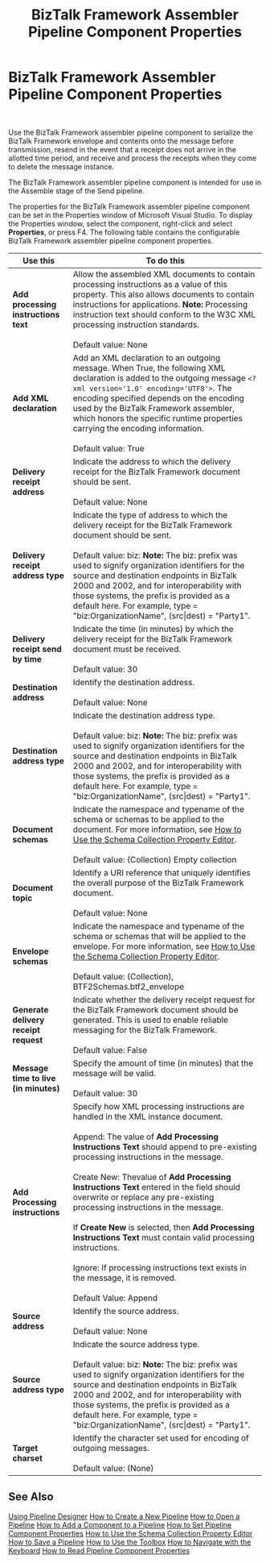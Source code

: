 ﻿---
title: BizTalk Framework Assembler Pipeline Component Properties
TOCTitle: BizTalk Framework Assembler Pipeline Component Properties
ms:assetid: 00179f6d-75ba-4cac-9136-dd1c1b2c05bf
ms:mtpsurl: https://msdn.microsoft.com/en-us/library/Aa546729(v=BTS.80)
ms:contentKeyID: 51525834
ms.date: 08/30/2017
mtps_version: v=BTS.80
f1_keywords:
- Microsoft.BizTalk.Component.BTFAsmComp
---

# BizTalk Framework Assembler Pipeline Component Properties

 

Use the BizTalk Framework assembler pipeline component to serialize the BizTalk Framework envelope and contents onto the message before transmission, resend in the event that a receipt does not arrive in the allotted time period, and receive and process the receipts when they come to delete the message instance.

The BizTalk Framework assembler pipeline component is intended for use in the Assemble stage of the Send pipeline.

The properties for the BizTalk Framework assembler pipeline component can be set in the Properties window of Microsoft Visual Studio. To display the Properties window, select the component, right-click and select **Properties**, or press F4. The following table contains the configurable BizTalk Framework assembler pipeline component properties.

<table>
<thead>
<tr class="header">
<th>Use this</th>
<th>To do this</th>
</tr>
</thead>
<tbody>
<tr class="odd">
<td><strong>Add processing instructions text</strong></td>
<td>Allow the assembled XML documents to contain processing instructions as a value of this property. This also allows documents to contain instructions for applications. <strong>Note:</strong> Processing instruction text should conform to the W3C XML processing instruction standards.<br />
<br />
Default value: None</td>
</tr>
<tr class="even">
<td><strong>Add XML declaration</strong></td>
<td>Add an XML declaration to an outgoing message. When True, the following XML declaration is added to the outgoing message <code>&lt;?xml version='1.0' encoding='UTF8'&gt;</code>. The encoding specified depends on the encoding used by the BizTalk Framework assembler, which honors the specific runtime properties carrying the encoding information.<br />
<br />
Default value: True</td>
</tr>
<tr class="odd">
<td><strong>Delivery receipt address</strong></td>
<td>Indicate the address to which the delivery receipt for the BizTalk Framework document should be sent.<br />
<br />
Default value: None</td>
</tr>
<tr class="even">
<td><strong>Delivery receipt address type</strong></td>
<td>Indicate the type of address to which the delivery receipt for the BizTalk Framework document should be sent.<br />
<br />
Default value: biz: <strong>Note:</strong> The biz: prefix was used to signify organization identifiers for the source and destination endpoints in BizTalk 2000 and 2002, and for interoperability with those systems, the prefix is provided as a default here. For example, type = &quot;biz:OrganizationName&quot;, (src|dest) = &quot;Party1&quot;.</td>
</tr>
<tr class="odd">
<td><strong>Delivery receipt send by time</strong></td>
<td>Indicate the time (in minutes) by which the delivery receipt for the BizTalk Framework document must be received.<br />
<br />
Default value: 30</td>
</tr>
<tr class="even">
<td><strong>Destination address</strong></td>
<td>Identify the destination address.<br />
<br />
Default value: None</td>
</tr>
<tr class="odd">
<td><strong>Destination address type</strong></td>
<td>Indicate the destination address type.<br />
<br />
Default value: biz: <strong>Note:</strong> The biz: prefix was used to signify organization identifiers for the source and destination endpoints in BizTalk 2000 and 2002, and for interoperability with those systems, the prefix is provided as a default here. For example, type = &quot;biz:OrganizationName&quot;, (src|dest) = &quot;Party1&quot;.</td>
</tr>
<tr class="even">
<td><strong>Document schemas</strong></td>
<td>Indicate the namespace and typename of the schema or schemas to be applied to the document. For more information, see <a href="https://msdn.microsoft.com/en-us/library/aa559127(v=bts.80)">How to Use the Schema Collection Property Editor</a>.<br />
<br />
Default value: (Collection) Empty collection</td>
</tr>
<tr class="odd">
<td><strong>Document topic</strong></td>
<td>Identify a URI reference that uniquely identifies the overall purpose of the BizTalk Framework document.<br />
<br />
Default value: None</td>
</tr>
<tr class="even">
<td><strong>Envelope schemas</strong></td>
<td>Indicate the namespace and typename of the schema or schemas that will be applied to the envelope. For more information, see <a href="https://msdn.microsoft.com/en-us/library/aa559127(v=bts.80)">How to Use the Schema Collection Property Editor</a>.<br />
<br />
Default value: (Collection), BTF2Schemas.btf2_envelope</td>
</tr>
<tr class="odd">
<td><strong>Generate delivery receipt request</strong></td>
<td>Indicate whether the delivery receipt request for the BizTalk Framework document should be generated. This is used to enable reliable messaging for the BizTalk Framework.<br />
<br />
Default value: False</td>
</tr>
<tr class="even">
<td><strong>Message time to live (in minutes)</strong></td>
<td>Specify the amount of time (in minutes) that the message will be valid.<br />
<br />
Default value: 30</td>
</tr>
<tr class="odd">
<td><strong>Add Processing instructions</strong></td>
<td>Specify how XML processing instructions are handled in the XML instance document.<br />
<br />
Append: The value of <strong>Add Processing Instructions Text</strong> should append to pre-existing processing instructions in the message.<br />
<br />
Create New: Thevalue of <strong>Add Processing Instructions Text</strong> entered in the field should overwrite or replace any pre-existing processing instructions in the message.<br />
<br />
If <strong>Create New</strong> is selected, then <strong>Add Processing Instructions Text</strong> must contain valid processing instructions.<br />
<br />
Ignore: If processing instructions text exists in the message, it is removed.<br />
<br />
Default Value: Append</td>
</tr>
<tr class="even">
<td><strong>Source address</strong></td>
<td>Identify the source address.<br />
<br />
Default value: None</td>
</tr>
<tr class="odd">
<td><strong>Source address type</strong></td>
<td>Indicate the source address type.<br />
<br />
Default value: biz: <strong>Note:</strong> The biz: prefix was used to signify organization identifiers for the source and destination endpoints in BizTalk 2000 and 2002, and for interoperability with those systems, the prefix is provided as a default here. For example, type = &quot;biz:OrganizationName&quot;, (src|dest) = &quot;Party1&quot;.</td>
</tr>
<tr class="even">
<td><strong>Target charset</strong></td>
<td>Identify the character set used for encoding of outgoing messages.<br />
<br />
Default value: (None)</td>
</tr>
</tbody>
</table>


## See Also

[Using Pipeline Designer](https://msdn.microsoft.com/library/aa578392\(v=bts.80\))  
[How to Create a New Pipeline](https://msdn.microsoft.com/library/aa578387\(v=bts.80\))  
[How to Open a Pipeline](https://msdn.microsoft.com/library/aa561730\(v=bts.80\))  
[How to Add a Component to a Pipeline](https://msdn.microsoft.com/library/aa560652\(v=bts.80\))  
[How to Set Pipeline Component Properties](https://msdn.microsoft.com/library/aa559409\(v=bts.80\))  
[How to Use the Schema Collection Property Editor](https://msdn.microsoft.com/library/aa559127\(v=bts.80\))  
[How to Save a Pipeline](https://msdn.microsoft.com/library/aa561936\(v=bts.80\))  
[How to Use the Toolbox](https://msdn.microsoft.com/library/aa560943\(v=bts.80\))  
[How to Navigate with the Keyboard](https://msdn.microsoft.com/library/aa559415\(v=bts.80\))  
[How to Read Pipeline Component Properties](https://msdn.microsoft.com/library/aa547568\(v=bts.80\))

